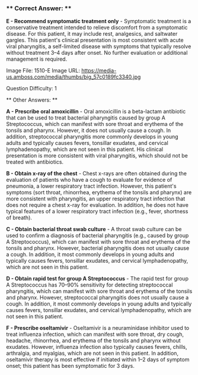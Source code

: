 ### ** Correct Answer: **

**E - Recommend symptomatic treatment only** - Symptomatic treatment is a conservative treatment intended to relieve discomfort from a symptomatic disease. For this patient, it may include rest, analgesics, and saltwater gargles. This patient's clinical presentation is most consistent with acute viral pharyngitis, a self-limited disease with symptoms that typically resolve without treatment 3–4 days after onset. No further evaluation or additional management is required.

Image File: 1510-E
Image URL: https://media-us.amboss.com/media/thumbs/big_57c0189fc3340.jpg

Question Difficulty: 1

** Other Answers: **

**A - Prescribe oral amoxicillin** - Oral amoxicillin is a beta-lactam antibiotic that can be used to treat bacterial pharyngitis caused by group A Streptococcus, which can manifest with sore throat and erythema of the tonsils and pharynx. However, it does not usually cause a cough. In addition, streptococcal pharyngitis more commonly develops in young adults and typically causes fevers, tonsillar exudates, and cervical lymphadenopathy, which are not seen in this patient. His clinical presentation is more consistent with viral pharyngitis, which should not be treated with antibiotics.

**B - Obtain x-ray of the chest** - Chest x-rays are often obtained during the evaluation of patients who have a cough to evaluate for evidence of pneumonia, a lower respiratory tract infection. However, this patient's symptoms (sort throat, rhinorrhea, erythema of the tonsils and pharynx) are more consistent with pharyngitis, an upper respiratory tract infection that does not require a chest x-ray for evaluation. In addition, he does not have typical features of a lower respiratory tract infection (e.g., fever, shortness of breath).

**C - Obtain bacterial throat swab culture** - A throat swab culture can be used to confirm a diagnosis of bacterial pharyngitis (e.g., caused by group A Streptococcus), which can manifest with sore throat and erythema of the tonsils and pharynx. However, bacterial pharyngitis does not usually cause a cough. In addition, it most commonly develops in young adults and typically causes fevers, tonsillar exudates, and cervical lymphadenopathy, which are not seen in this patient.

**D - Obtain rapid test for group A Streptococcus** - The rapid test for group A Streptococcus has 70–90% sensitivity for detecting streptococcal pharyngitis, which can manifest with sore throat and erythema of the tonsils and pharynx. However, streptococcal pharyngitis does not usually cause a cough. In addition, it most commonly develops in young adults and typically causes fevers, tonsillar exudates, and cervical lymphadenopathy, which are not seen in this patient.

**F - Prescribe oseltamivir** - Oseltamivir is a neuraminidase inhibitor used to treat influenza infection, which can manifest with sore throat, dry cough, headache, rhinorrhea, and erythema of the tonsils and pharynx without exudates. However, influenza infection also typically causes fevers, chills, arthralgia, and myalgias, which are not seen in this patient. In addition, oseltamivir therapy is most effective if initiated within 1–2 days of symptom onset; this patient has been symptomatic for 3 days.

